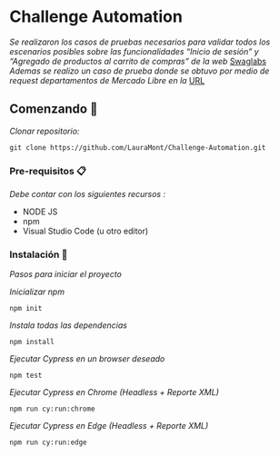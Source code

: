 # Challenge Automation

_Se realizaron los casos de pruebas necesarios para validar todos los escenarios posibles sobre las funcionalidades “Inicio de sesión” y “Agregado de productos al carrito de compras” de la web_ [Swaglabs](https://www.saucedemo.com/) 
_Ademas se realizo un caso de prueba donde se obtuvo por medio de request departamentos de Mercado Libre en la_ [URL](https://www.mercadolibre.com.ar/menu/departments) 

## Comenzando 🚀

_Clonar repositorio:_

```
git clone https://github.com/LauraMont/Challenge-Automation.git
```

### Pre-requisitos 📋

_Debe contar con los siguientes recursos :_

* NODE JS 
* npm
* Visual Studio Code (u otro editor)

### Instalación 🔧

_Pasos para iniciar el proyecto_

_Inicializar npm_

```
npm init
```

_Instala todas las dependencias_

```
npm install
```
_Ejecutar Cypress en un browser deseado_

```
npm test
```
_Ejecutar Cypress en Chrome (Headless + Reporte XML)_

```
npm run cy:run:chrome
```
_Ejecutar Cypress en Edge (Headless + Reporte XML)_

```
npm run cy:run:edge
```
